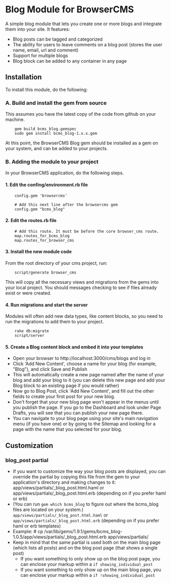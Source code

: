 # Blog Module for BrowserCMS

A simple blog module that lets you create one or more blogs and integrate them into your site. It features:

* Blog posts can be tagged and categorized
* The ability for users to leave comments on a blog post (stores the user name, email, url and comment)
* Support for multiple blogs
* Blog block can be added to any container in any page

## Installation
To install this module, do the following:

### A. Build and install the gem from source
This assumes you have the latest copy of the code from github on your machine.

        gem build bcms_blog.gemspec
        sudo gem install bcms_blog-1.x.x.gem

At this point, the BrowserCMS Blog gem should be installed as a gem on your system, and can be added to your projects.

### B. Adding the module to your project
In your BrowserCMS application, do the following steps.

#### 1. Edit the confing/environment.rb file

		config.gem 'browsercms'

		# Add this next line after the browsercms gem
		config.gem "bcms_blog"

#### 2. Edit the routes.rb file

		# Add this route. It must be before the core browser_cms route.
		map.routes_for_bcms_blog
		map.routes_for_browser_cms

#### 3. Install the new module code
From the root directory of your cms project, run:

		script/generate browser_cms

This will copy all the necessary views and migrations from the gems into your local project. You should messages checking to see if files already exist or were created.

#### 4. Run migrations and start the server
Modules will often add new data types, like content blocks, so you need to run the migrations to add them to your project.

		rake db:migrate
		script/server

#### 5. Create a Blog content block and embed it into your templates
* Open your browser to http://localhost:3000/cms/blogs and log in
* Click 'Add New Content', choose a name for your blog (for example, "Blog"), and click Save and Publish
* This will automatically create a new page named after the name of your blog and add your blog to it (you can delete this new page and add your Blog block to an existing page if you would rather)
* Now go to Blog Post, click 'Add New Content', and fill out the other fields to create your first post for your new blog.
* Don't forget that your new blog page won't appear in the menus until you publish the page. If you go to the Dashboard and look under Page Drafts, you will see that you can publish your new page there.
* You can navigate to your blog page using your site's main navigation menu (if you have one) or by going to the Sitemap and looking for a page with the name that you selected for your blog.

## Customization

### blog_post partial

* If you want to customize the way your blog posts are displayed, you can override the partial by copying this file from the gem to your application's directory and making changes to it: app/views/partials/_blog_post.html.haml or app/views/partials/_blog_post.html.erb (depending on if you prefer haml or erb)
* (You can run `gem which bcms_blog` to figure out where the bcms_blog files are located on your system.)
  `app/views/partials/_blog_post.html.haml` or `app/views/partials/_blog_post.html.erb` (depending on if you prefer haml or erb templates)
* Example:
        # cp /var/lib/gems/1.9.1/gems/bcms_blog-1.0.5/app/views/partials/_blog_post.html.erb app/views/partials/
* Keep in mind that the same partial is used both on the main blog page (which lists all posts) and on the blog post page (that shows a single post)
    * If you want something to only show up on the blog post page, you can enclose your markup within a `if showing_individual_post`
    * If you want something to only show up on the main blog page, you can enclose your markup within a `if !showing_individual_post`
